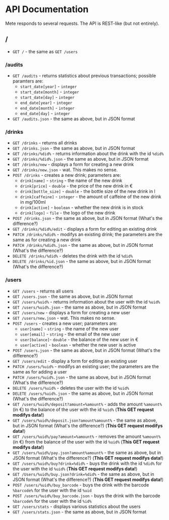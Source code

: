 # API Documentation #

Mete responds to several requests.
The API is REST-like (but not entirely).

## / ##

 * `GET /` - the same as `GET /users`

### /audits ###

 * `GET /audits` - returns statistics about previous transactions; possible paramters are:
   * `start_date[year]` - `integer`
   * `start_date[month]` - `integer`
   * `start_date[day]` - `integer`
   * `end_date[year]` - `integer`
   * `end_date[month]` - `integer`
   * `end_date[day]` - `integer`
 * `GET /audits.json` - the same as above, but in JSON format

### /drinks ###

 * `GET /drinks` - returns all drinks
 * `GET /drinks.json` - the same as above, but in JSON format
 * `GET /drinks/%did%` - returns information about the drink with the id `%did%`
 * `GET /drinks/%did%.json` - the same as above, but in JSON format
 * `GET /drinks/new` - displays a form for creating a new drink
 * `GET /drinks/new.json` - wat. This makes no sense.
 * `POST /drinks` - creates a new drink; parameters are:
   * `drink[name]` - `string` - the name of the new drink
   * `drink[price]` - `double` - the price of the new drink in €
   * `drink[bottle_size]` - `double` - the bottle size of the new drink in l
   * `drink[caffeine]` - `integer` - the amount of caffeine of the new drink in mg/100ml
   * `drink[active]` - `boolean` - whether the new drink is in stock
   * `drink[logo]` - `file` - the logo of the new drink
 * `POST /drinks.json` - the same as above, but in JSON format (What's the difference?)
 * `GET /drinks/%did%/edit` - displays a form for editing an existing drink
 * `PATCH /drinks/%did%` - modifys an existing drink; the parameters are the same as for creating a new drink
 * `PATCH /drinks/%did%.json` - the same as above, but in JSON format (What's the difference?)
 * `DELETE /drinks/%did%` - deletes the drink with the id `%did%`
 * `DELETE /drinks/%id.json` - the same as above, but in JSON format (What's the difference?)

### /users ###

 * `GET /users` - returns all users
 * `GET /users.json` - the same as above, but in JSON format
 * `GET /users/%uid%` - returns information about the user with the id `%uid%`
 * `GET /users/%uid%.json` - the same as above, but in JSON format
 * `GET /users/new` - displays a form for creating a new user
 * `GET /users/new.json` - wat. This makes no sense.
 * `POST /users` - creates a new user; parameters are:
   * `user[name]` - `string` - the name of the new user
   * `user[email]` - `string` - the email of the new user
   * `user[balance]`- `double` - the balance of the new user in €
   * `user[active]` - `boolean` - whether the new user is active
 * `POST /users.json` - the same as above, but in JSON format (What's the difference?)
 * `GET /users/edit` - display a form for editing an existing user
 * `PATCH /users/%uid%` - modifys an existing user; the parameters are the same as for adding a user
 * `PATCH /users/%uid%.json` - the same as above, but in JSON format (What's the difference?)
 * `DELETE /users/%uid%` - deletes the user with the id `%uid%`
 * `DELETE /users/%uid%.json` - the same as above, but in JSON format (What's the difference?)
 * `GET /users/%uid%/deposit?amount=%amount%` - adds the amount `%amount%` (in €) to the balance of the user with the id `%uid%` (**This GET request modifys data!**)
 * `GET /users/%uid%/deposit.json?amount%amount%` - the same as above, but in JSON format (What's the difference?) (**This GET request modifys data!**)
 * `GET /users/%uid%/pay?amount=%amount%` - removes the amount `%amount%` (in €) from the balance of the user with the id `%uid%` (**This GET request modifys data!**)
 * `GET /users/%uid%/pay.json?amount%amount%` - the same as above, but in JSON format (What's the difference?) (**This GET request modifys data!**)
 * `GET /users/%uid%/buy?drink=%did%` - buys the drink with the id `%did%` for the user with the id `%uid%` (**This GET request modifys data!**)
 * `GET /Users/%uid%/buy.json?drink=%did%` - the same as above, but in JSON format (What's the difference?) (**This GET request modifys data!**)
 * `POST /users/%uid%/buy_barcode` - buys the drink with the barcode `%barcode%` for the user with the id `%uid`
 * `POST /users/%uid%/buy_barcode.json` - buys the drink with the barcode `%barcode%` for the user with the id `%id%`
 * `GET /users/stats` - displays various statistics about the users
 * `GET /users/stats.json` - the same as above, but in JSON format
